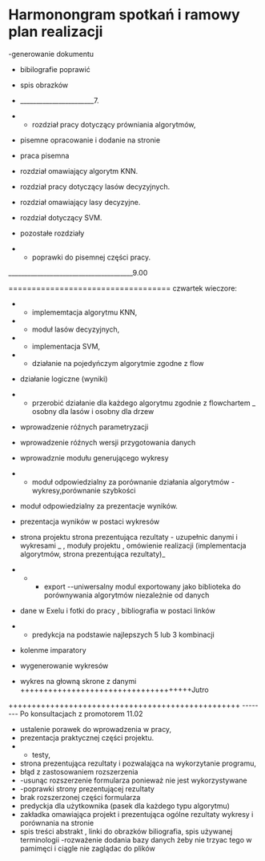 # Harmonongram spotkań i ramowy plan realizacji

-generowanie dokumentu
- bibilografie poprawić
- spis obrazków
- _______________________7.

- - rozdział pracy dotyczący prówniania algorytmów,
- pisemne opracowanie i dodanie na stronie
- praca pisemna
- rozdział omawiający algorytm KNN.
- rozdział pracy dotyczący lasów decyzyjnych.
- rozdział omawiający lasy decyzyjne.
- rozdział dotyczący SVM.
- pozostałe rozdziały 
- - poprawki do pisemnej części pracy.

_______________________________________9.00





===================================
czwartek wieczore:

- - implememtacja algorytmu KNN,
- - moduł lasów decyzyjnych,
- - implementacja SVM,
- - działanie na pojedyńczym algorytmie zgodne z flow
- działanie logiczne (wyniki)

- - przerobić działanie dla każdego algorytmu zgodnie z flowchartem _ osobny dla lasów i osobny dla drzew
- wprowadzenie róźnych parametryzacji 
- wprowadzenie róźnych wersji przygotowania danych 
- wprowadznie modułu generującego wykresy 
- - moduł odpowiedzialny za porównanie działania algorytmów -wykresy,porównanie szybkości
- moduł odpowiedzialny za prezentacje wyników.
- prezentacja wyników w postaci wykresów
- strona projektu strona prezentująca rezultaty - uzupełnic danymi i wykresami
_  , moduły projektu , omówienie realizacji (implementacja algorytmów, strona prezentująca rezultaty)_
- - - export  --uniwersalny modul exportowany jako biblioteka do porównywania algorytmów niezależnie od danych
- dane w Exelu i fotki do pracy
, bibliografia w postaci linków
- - predykcja na podstawie najlepszych 5 lub 3 kombinacji 
- kolenme imparatory
- wygenerowanie wykresów
- wykres na głowną skrone z danymi
+++++++++++++++++++++++++++++++++++++Jutro 



++++++++++++++++++++++++++++++++++++++++++++++++++
-------- Po konsultacjach z promotorem 11.02
- ustalenie porawek do wprowadzenia w pracy,
- prezentacja praktycznej części projektu.
- - testy,
- strona prezentująca rezultaty i pozwalająca na wykorzytanie programu,
- błąd z zastosowaniem rozszerzenia
- -usunąc rozszerzenie formularza ponieważ nie jest wykorzystywane 
- -poprawki strony prezentującej rezultaty
- brak rozszerzonej części formularza
- predyckja dla użytkownika (pasek dla każdego typu algorytmu)
- zakładka omawiająca projekt i prezentująca ogólne rezultaty wykresy i porównania na stronie
- spis treści abstrakt , linki do obrazków biliografia, spis używanej terminologii
-rozważenie dodania bazy danych żeby nie trzyac tego w pamimęci i ciągle nie zaglądac do plików 